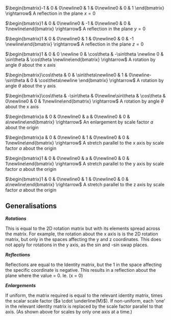 $\begin{bmatrix}-1 & 0 & 0\newline0 & 1 & 0\newline0 & 0 & 1 \end{bmatrix} \rightarrow$  A reflection in the plane $x = 0$

$\begin{bmatrix}1 & 0 & 0\newline0 & -1 & 0\newline0 & 0 & 1\newline\end{bmatrix} \rightarrow$  A reflection in the plane $y = 0$

$\begin{bmatrix}1 & 0 & 0\newline0 & 1 & 0\newline0 & 0 & -1 \newline\end{bmatrix} \rightarrow$  A reflection in the plane $z = 0$


$\begin{bmatrix}1 & 0 & 0  \newline  0 & \cos\theta & -\sin\theta  \newline  0 & \sin\theta & \cos\theta \newline\end{bmatrix} \rightarrow$ A rotation by angle $\theta$ about the x axis

$\begin{bmatrix}\cos\theta & 0 & \sin\theta\newline0 & 1 & 0\newline-\sin\theta & 0 & \cos\theta\newline \end{bmatrix} \rightarrow$ A rotation by angle $\theta$ about the y axis

$\begin{bmatrix}\cos\theta & -\sin\theta & 0\newline\sin\theta & \cos\theta & 0\newline0 & 0 & 1\newline\end{bmatrix} \rightarrow$ A rotation by angle $\theta$ about the x axis

$\begin{bmatrix}a & 0 & 0\newline0 & a & 0\newline0 & 0 & a\newline\end{bmatrix} \rightarrow$ An enlargement by scale factor $a$ about the origin  

$\begin{bmatrix}a & 0 & 0\newline0 & 1 & 0\newline0 & 0 & 1\newline\end{bmatrix} \rightarrow$ A stretch parallel to the x axis by scale factor $a$ about the origin

$\begin{bmatrix}1 & 0 & 0\newline0 & a & 0\newline0 & 0 & 1\newline\end{bmatrix} \rightarrow$ A stretch parallel to the y axis by scale factor $a$ about the origin

$\begin{bmatrix}1 & 0 & 0\newline0 & 1 & 0\newline0 & 0 & a\newline\end{bmatrix} \rightarrow$ A stretch parallel to the z axis by scale factor $a$ about the origin


## Generalisations
***Rotations*** 

This is equal to the 2D rotation matrix but with its elements spread across the matrix. For example, the rotation about the x axis is is the 2D rotation matrix, but only in the spaces affecting the y and z coordinates. This does not apply for rotations in the y axis, as the sin and -sin swap places.

***Reflections***

Reflections are equal to the Identity matrix, but the 1 in the space affecting the specific coordinate is negative. This results in a reflection about the plane where the value = 0. Ie. (x = 0)

***Enlargements***

If uniform, the matrix required is equal to the relevant identity matrix, times the scalar scale factor ($a \cdot \underline{M}$). If non-uniform, each 'one' in the relevant identity matrix is replaced by the scale factor parallel to that axis. (As shown above for scales by only one axis at a time.)